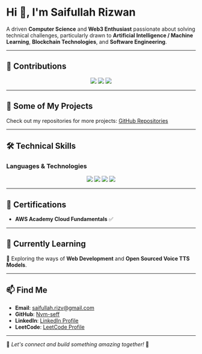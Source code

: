 # Hi 👋, I'm Saifullah Rizwan

A driven **Computer Science** and **Web3 Enthusiast** passionate about solving technical challenges, particularly drawn to **Artificial Intelligence / Machine Learning**, **Blockchain Technologies**, and **Software Engineering**.

---

## 🚀 Contributions
<div align="center">
  <img src="https://github-profile-summary-cards.vercel.app/api/cards/profile-details?username=Nvm-seff&theme=github_dark" />
  <img src="https://github-profile-trophy.vercel.app/?username=Nvm-seff&theme=darkhub&row=1&column=6&margin-w=10&margin-h=10" />
  <img src="https://github-readme-activity-graph.vercel.app/graph?username=Nvm-seff&theme=github-dark&hide_border=true" />
</div>

---



## 🔭 Some of My Projects

Check out my repositories for more projects: [GitHub Repositories](https://github.com/Nvm-seff?tab=repositories)

---

## 🛠️ Technical Skills

### **Languages & Technologies**
<div align="center">
  <img src="https://skillicons.dev/icons?i=python,c,cpp,cs,js,html,css,aws,gcp" />
  <img src="https://skillicons.dev/icons?i=docker,git,github,postgres,mongodb" />
  <img src="https://skillicons.dev/icons?i=react,nextjs,nodejs,express,solidity,vercel,linux" />
  <img src="https://skillicons.dev/icons?i=kubernetes,devops" />
</div>

---

## 📜 Certifications

- **AWS Academy Cloud Fundamentals** ✅

---

## 🚀 Currently Learning

📌 Exploring the ways of **Web Development** and **Open Sourced Voice TTS Models**.

---

## 📫 Find Me

- **Email**: saifullah.rizv@gmail.com
- **GitHub**: [Nvm-seff](https://github.com/Nvm-seff)
- **LinkedIn**: [LinkedIn Profile](https://linkedin.com/in/nvm-saifullah)
- **LeetCode**: [LeetCode Profile](https://leetcode.com/u/Nvm_seff/)

---


📌 _Let's connect and build something amazing together!_ 🚀
